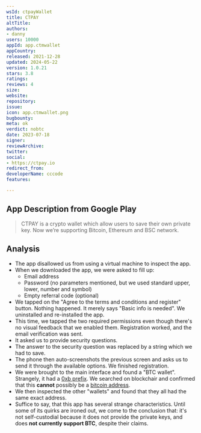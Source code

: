 ```yaml
---
wsId: ctpayWallet
title: CTPAY
altTitle: 
authors:
- danny
users: 10000
appId: app.ctmwallet
appCountry: 
released: 2021-12-28
updated: 2024-05-22
version: 1.0.21
stars: 3.8
ratings: 
reviews: 4
size: 
website: 
repository: 
issue: 
icon: app.ctmwallet.png
bugbounty: 
meta: ok
verdict: nobtc
date: 2023-07-18
signer: 
reviewArchive: 
twitter: 
social:
- https://ctpay.io
redirect_from: 
developerName: cccode
features: 

---
```


## App Description from Google Play

> CTPAY is a crypto wallet which allow users to save their own private key. Now we’re supporting Bitcoin, Ethereum and BSC network.

## Analysis

- The app disallowed us from using a virtual machine to inspect the app.
- When we downloaded the app, we were asked to fill up:
    - Email address
    - Password (no parameters mentioned, but we used standard upper, lower, number and symbol)
    - Empty referral code (optional)
- We tapped on the "Agree to the terms and conditions and register" button. Nothing happened. It merely says "Basic info is needed". We uninstalled and re-installed the app. 
- This time, we tapped the two required permissions even though there's no visual feedback that we enabled them. Registration worked, and the email verification was sent. 
- It asked us to provide security questions. 
- The answer to the security question was replaced by a string which we had to save.
- The phone then auto-screenshots the previous screen and asks us to send it through the available options. We finished registration.
- We were brought to the main interface and found a "BTC wallet". Strangely, it had a [0xb prefix](https://twitter.com/BitcoinWalletz/status/1681223839286476800). We searched on blockchair and confirmed that this **cannot** possibly be a [bitcoin address](https://blockchair.com/search?q=0xb40c156adc1594fe3bd770e3c92411b5c76ab87d). 
- We then inspected the other "wallets" and found that they all had the same exact address. 
- Suffice to say, that this app has several strange characteristics. Until some of its quirks are ironed out, we come to the conclusion that: it's not self-custodial because it does not provide the private keys, and does **not currently support BTC**, despite their claims.